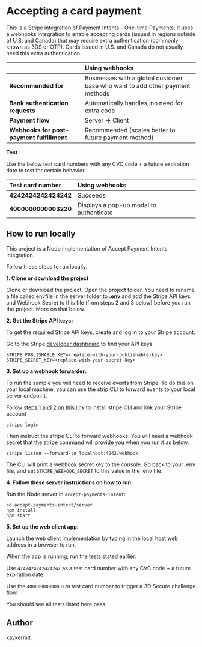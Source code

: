 # Accepting a card payment

This is a Stripe integration of Payment Intents - One-time Payments.
It uses a webhooks integration to enable accepting cards (issued in regions outside of U.S. and Canada) that may require extra authentication (commonly known as 3DS or OTP). Cards issued in U.S. and Canada do not usually need this extra authentication.



|     | Using webhooks 
:--- | :---
**Recommended for** | Businesses with a global customer base who want to add other payment methods  
**Bank authentication requests** | Automatically handles, no need for extra code  
**Payment flow** | Server -> Client 
**Webhooks for post-payment fulfillment** | Recommended (scales better to future payment method) 



**Test**

Use the below test card numbers with any CVC code + a future expiration date to test for certain behavior.

| Test card number     | Using webhooks
:--- | :---
**4242424242424242** | Succeeds 
**4000000000003220** | Displays a pop-up modal to authenticate 


## How to run locally

This project is a Node implementation of Accept Payment Intents integration.

Follow these steps to run locally.

**1. Clone or download the project**

Clone or download the project. Open the project folder. You need to rename a file called envfile in the server folder to **.env** and add the Stripe API keys and Webhook Secret to this file (from steps 2 and 3 below) before you run the project. More on that below.

**2. Get the Stripe API keys:**

To get the required Stripe API keys, create and log in to your Stripe account. 

Go to the Stripe [developer dashboard](https://stripe.com/docs/development#api-keys) to find your API keys.

```
STRIPE_PUBLISHABLE_KEY=<replace-with-your-publishable-key>
STRIPE_SECRET_KEY=<replace-with-your-secret-key>
```

**3. Set up a webhook forwarder:**

To run the sample you will need to receive events from Stripe. To do this on your local machine, you can use the strip CLI to forward events to your local server endpoint.

Follow [steps 1 and 2 on this link](https://stripe.com/docs/stripe-cli) to install stripe CLI and link your Stripe account

```
stripe login
```

Then instruct the stripe CLI to forward webhooks. You will need a webhook secret that the stripe command will provide you when you run it as below. 

```
stripe listen --forward-to localhost:4242/webhook
```

The CLI will print a webhook secret key to the console. Go back to your .env file, and set `STRIPE_WEBHOOK_SECRET` to this value in the .env file.


**4. Follow these server instructions on how to run:**

Run the Node server in `accept-payments-intent`:

```
cd accept-payments-intent/server
npm install
npm start
```


**5. Set up the web client app:**

Launch the web client implementation by typing in the local host web address in a browser to run.

When the app is running, run the tests stated earlier:

Use `4242424242424242` as a test card number with any CVC code + a future expiration date.

Use the `4000000000003220` test card number to trigger a 3D Secure challenge flow. 

You should see all tests listed here pass.


## Author

kaykermit
